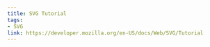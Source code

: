```yaml
---
title: SVG Tutorial
tags:
- SVG
link: https://developer.mozilla.org/en-US/docs/Web/SVG/Tutorial
---
```

